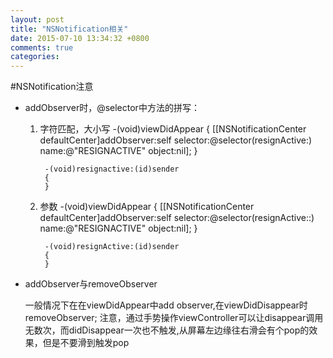 ```yaml
---
layout: post
title: "NSNotification相关"
date: 2015-07-10 13:34:32 +0800
comments: true
categories: 
---
```

#NSNotification注意

* addObserver时，@selector中方法的拼写：

    1. 字符匹配，大小写
			-(void)viewDidAppear
			{
				[[NSNotificationCenter defaultCenter]addObserver:self selector:@selector(resignActive:) name:@"RESIGNACTIVE" object:nil];
			}
		
			-(void)resignactive:(id)sender
			{
			}
    2. 参数
			-(void)viewDidAppear
			{
				[[NSNotificationCenter defaultCenter]addObserver:self selector:@selector(resignActive::) name:@"RESIGNACTIVE" object:nil];
			}
		
			-(void)resignActive:(id)sender
			{
			}
* addObserver与removeObserver

	一般情况下在在viewDidAppear中add observer,在viewDidDisappear时removeObserver;
		注意，通过手势操作viewController可以让disappear调用无数次，而didDisappear一次也不触发,从屏幕左边缘往右滑会有个pop的效果，但是不要滑到触发pop